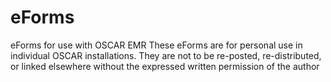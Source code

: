 # eForms
eForms for use with OSCAR EMR
These eForms are for personal use in individual OSCAR installations.  They are not to be re-posted, re-distributed, or linked elsewhere without the expressed written permission of the author
